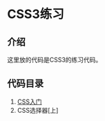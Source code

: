 # CSS3练习
## 介绍
这里放的代码是CSS3的练习代码。

## 代码目录
1. [CSS入门](https://github.com/peigangweiforever/web/tree/master/css/01)
2. CSS选择器[上]
